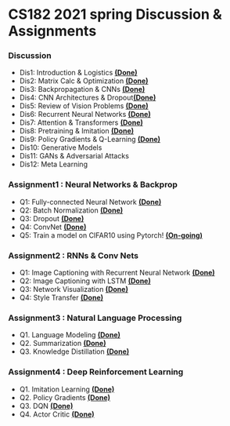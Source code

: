 # CS182 2021 spring Discussion & Assignments

### Discussion
* Dis1: Introduction & Logistics [__(Done)__](https://github.com/oldboy818/CS182/blob/main/Discussion/dis1_Introduction%20%26%20Logistics..pdf)
* Dis2: Matrix Calc & Optimization [__(Done)__](https://github.com/oldboy818/CS182/blob/main/Discussion/dis2_Matrix%20Calc%20%26%20Optimization.pdf)
* Dis3: Backpropagation & CNNs [__(Done)__](https://github.com/oldboy818/CS182/blob/main/Discussion/dis3%20Backpropagation%20%26%20CNNs.pdf)
* Dis4: CNN Architectures & Dropout[__(Done)__](https://github.com/oldboy818/CS182/blob/main/Discussion/dis4_CNN%20Architectures%20%26%20Dropout.pdf)
* Dis5: Review of Vision Problems [__(Done)__](https://github.com/oldboy818/CS182/blob/main/Discussion/dis5_Review%20of%20Vision%20Problems.pdf)
* Dis6: Recurrent Neural Networks [__(Done)__](https://github.com/oldboy818/CS182/blob/main/Discussion/dis6_Recurrent%20Neural%20Networks.pdf)
* Dis7: Attention & Transformers [__(Done)__](https://github.com/oldboy818/CS182/blob/main/Discussion/dis7_Attention%20%26%20Transformers.pdf)
* Dis8: Pretraining & Imitation [__(Done)__](https://github.com/oldboy818/CS182/blob/main/Discussion/dis8_Pretraining%20%26%20Imitation.pdf)
* Dis9: Policy Gradients & Q-Learning [__(Done)__](https://github.com/oldboy818/CS182/blob/main/Discussion/dis9_Policy%20Gradients%20%26%20Q-Learning.pdf)
* Dis10: Generative Models
* Dis11: GANs & Adversarial Attacks
* Dis12: Meta Learning

### Assignment1 : Neural Networks & Backprop
* Q1: Fully-connected Neural Network [__(Done)__](https://github.com/oldboy818/CS182/blob/main/assignment1/FullyConnectedNets.ipynb)
* Q2: Batch Normalization [__(Done)__](https://github.com/oldboy818/CS182/blob/main/assignment1/BatchNormalization.ipynb)
* Q3: Dropout [__(Done)__](https://github.com/oldboy818/CS182/blob/main/assignment1/Dropout.ipynb)
* Q4: ConvNet [__(Done)__](https://github.com/oldboy818/CS182/blob/main/assignment1/ConvolutionalNetworks.ipynb)
* Q5: Train a model on CIFAR10 using Pytorch! [__(On-going)__](https://github.com/oldboy818/CS182/blob/main/assignment1/Pytorch.ipynb)

### Assignment2 : RNNs & Conv Nets
* Q1: Image Captioning with Recurrent Neural Network [__(Done)__](https://github.com/oldboy818/CS182/blob/main/assignment2/RNN_Captioning.ipynb)
* Q2: Image Captioning with LSTM [__(Done)__](https://github.com/oldboy818/CS182/blob/main/assignment2/LSTM_Captioning.ipynb)
* Q3: Network Visualization [__(Done)__](https://github.com/oldboy818/CS182/blob/main/assignment2/NetworkVisualization.ipynb)
* Q4: Style Transfer [__(Done)__](https://github.com/oldboy818/CS182/blob/main/assignment2/StyleTransfer.ipynb)

### Assignment3 : Natural Language Processing
* Q1. Language Modeling [__(Done)__](https://github.com/oldboy818/CS182/blob/main/assignment3/1%20Language%20Modeling.ipynb)
* Q2. Summarization [__(Done)__](https://github.com/oldboy818/CS182/blob/main/assignment3/2%20Summarization.ipynb)
* Q3. Knowledge Distillation [__(Done)__](https://github.com/oldboy818/CS182/blob/main/assignment3/3_Knowledge_Distillation.ipynb)

### Assignment4 : Deep Reinforcement Learning
* Q1. Imitation Learning [__(Done)__](https://github.com/oldboy818/CS182/blob/main/assignment4/Imitation%20Learning.ipynb)
* Q2. Policy Gradients [__(Done)__](https://github.com/oldboy818/CS182/blob/main/assignment4/Policy%20Gradients.ipynb)
* Q3. DQN [__(Done)__](https://github.com/oldboy818/CS182/blob/main/assignment4/DQN.ipynb)
* Q4. Actor Critic [__(Done)__](https://github.com/oldboy818/CS182/blob/main/assignment4/Actor%20Critic.ipynb)

